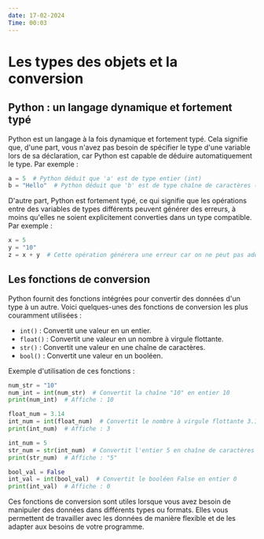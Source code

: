 ```yaml
---
date: 17-02-2024
Time: 00:03
---
```

# Les types des objets et la conversion

## Python : un langage dynamique et fortement typé

Python est un langage à la fois dynamique et fortement typé. Cela signifie que, d'une part, vous n'avez pas besoin de spécifier le type d'une variable lors de sa déclaration, car Python est capable de déduire automatiquement le type. Par exemple :

```python
a = 5  # Python déduit que 'a' est de type entier (int)
b = "Hello"  # Python déduit que 'b' est de type chaîne de caractères (str)
```

D'autre part, Python est fortement typé, ce qui signifie que les opérations entre des variables de types différents peuvent générer des erreurs, à moins qu'elles ne soient explicitement converties dans un type compatible. Par exemple :

```python
x = 5
y = "10"
z = x + y  # Cette opération générera une erreur car on ne peut pas additionner un entier et une chaîne de caractères sans conversion
```

## Les fonctions de conversion

Python fournit des fonctions intégrées pour convertir des données d'un type à un autre. Voici quelques-unes des fonctions de conversion les plus couramment utilisées :

- `int()` : Convertit une valeur en un entier.
- `float()` : Convertit une valeur en un nombre à virgule flottante.
- `str()` : Convertit une valeur en une chaîne de caractères.
- `bool()` : Convertit une valeur en un booléen.

Exemple d'utilisation de ces fonctions :

```python
num_str = "10"
num_int = int(num_str)  # Convertit la chaîne "10" en entier 10
print(num_int)  # Affiche : 10

float_num = 3.14
int_num = int(float_num)  # Convertit le nombre à virgule flottante 3.14 en entier 3
print(int_num)  # Affiche : 3

int_num = 5
str_num = str(int_num)  # Convertit l'entier 5 en chaîne de caractères "5"
print(str_num)  # Affiche : "5"

bool_val = False
int_val = int(bool_val)  # Convertit le booléen False en entier 0
print(int_val)  # Affiche : 0
```

Ces fonctions de conversion sont utiles lorsque vous avez besoin de manipuler des données dans différents types ou formats. Elles vous permettent de travailler avec les données de manière flexible et de les adapter aux besoins de votre programme.